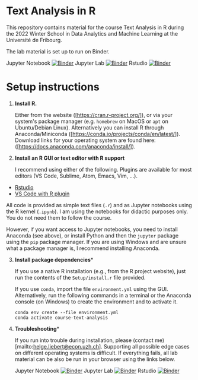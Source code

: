 # Text Analysis in R

This repository contains material for the course Text Analysis in R during the
2022 Winter School in Data Analytics and Machine Learning at the Université de
Fribourg.

The lab material is set up to run on Binder.

Jupyter Notebook [![Binder](https://mybinder.org/badge_logo.svg)](https://mybinder.org/v2/gh/hliebert/course-text-analysis-in-r/HEAD?urlpath=tree)
Jupyter Lab [![Binder](https://mybinder.org/badge_logo.svg)](https://mybinder.org/v2/gh/hliebert/course-text-analysis-in-r/HEAD?urlpath=lab)
Rstudio [![Binder](https://mybinder.org/badge_logo.svg)](https://mybinder.org/v2/gh/hliebert/course-text-analysis-in-r/HEAD?urlpath=rstudio)


# Setup instructions

1. **Install R.** 

   Either from the website ([https://cran.r-project.org/]), or via your system's
   package manager (e.g. `homebrew` on MacOS or `apt` on Ubuntu/Debian Linux).
   Alternatively you can install R through Anaconda/Miniconda
   ([https://conda.io/projects/conda/en/latest/]). Download links for your
   operating system are found here:
   ([https://docs.anaconda.com/anaconda/install/]).

2. **Install an R GUI or text editor with R support** 

   I recommend using either of the following. Plugins are available for most
   editors (VS Code, Sublime, Atom, Emacs, Vim, ...).
  - [Rstudio](https://www.rstudio.com/products/rstudio/)
  - [VS Code with R plugin](https://code.visualstudio.com/)

  All code is provided as simple text files (`.r`) and as Jupyter notebooks
  using the R kernel (`.ipynb`). I am using the notebooks for didactic purposes
  only. You do not need them to follow the course. 
  
  However, if you want access to Jupyter notebooks, you need to install Anaconda
  (see above), or install Python and then the `jupyter` package using the `pip`
  package manager. If you are using Windows and are unsure what a package
  manager is, I recommend installing Anaconda. 
 
3. **Install package dependencies*** 

   If you use a native R installation (e.g., from the R project website), just run
   the contents of the `Setup/install.r` file provided. 
   
   If you use `conda`, import the file `environment.yml` using the GUI.
   Alternatively, run the following commands in a terminal or the Anaconda
   console (on Windows)  to create the environment and  to activate it.

   ```
   conda env create --file environment.yml 
   conda activate course-text-analysis
   ```

4. **Troubleshooting*** 
   
   If you run into trouble during installation, please (contact
   me)[mailto:helge.liebert@econ.uzh.ch]. Supporting all possible edge cases on
   different operating systems is difficult. If everything fails, all lab
   material  can be also be run in your browser using the links below.

   Jupyter Notebook [![Binder](https://mybinder.org/badge_logo.svg)](https://mybinder.org/v2/gh/hliebert/course-text-analysis-in-r/HEAD?urlpath=tree)
   Jupyter Lab [![Binder](https://mybinder.org/badge_logo.svg)](https://mybinder.org/v2/gh/hliebert/course-text-analysis-in-r/HEAD?urlpath=lab)
   Rstudio [![Binder](https://mybinder.org/badge_logo.svg)](https://mybinder.org/v2/gh/hliebert/course-text-analysis-in-r/HEAD?urlpath=rstudio)
